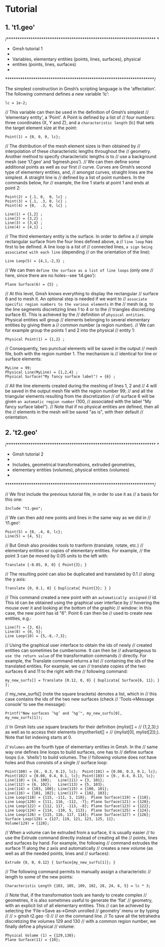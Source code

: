 # Tutorial

## 1. 't1.geo'

/*********************************************************************
 *
 *  Gmsh tutorial 1
 *
 *  Variables, elementary entities (points, lines, surfaces), physical
 *  entities (points, lines, surfaces)
 *
 *********************************************************************/

The simplest construction in Gmsh’s scripting language is the ‘affectation’. The following command defines a new variable ‘lc’:

    lc = 1e-2;

// This variable can then be used in the definition of Gmsh’s simplest
// ‘elementary entity’, a ‘Point’. A Point is defined by a list of
// four numbers: three coordinates (X, Y and Z), and a `characteristic length` (lc) that sets the target element size at the point:

    Point(1) = {0, 0, 0, lc};

// The distribution of the mesh element sizes is then obtained by
// interpolation of these characteristic lengths throughout the
// geometry. Another method to specify characteristic lengths is to
// use a background mesh (see ‘t7.geo’ and ‘bgmesh.pos’).
// We can then define some additional points as well as our first
// curve.  Curves are Gmsh’s second type of elementery entities, and,
// amongst curves, straight lines are the simplest. A straight line is
// defined by a list of point numbers. In the commands below, for
// example, the line 1 starts at point 1 and ends at point 2:

    Point(2) = {.1, 0,  0, lc} ;
    Point(3) = {.1, .3, 0, lc} ;
    Point(4) = {0,  .3, 0, lc} ;

    Line(1) = {1,2} ;
    Line(2) = {3,2} ;
    Line(3) = {3,4} ;
    Line(4) = {4,1} ;

// The third elementary entity is the surface. In order to define a
// simple rectangular surface from the four lines defined above, a
// `line loop` has first to be defined. A line loop is a list of
// connected lines, `a sign being associated with each line` (depending
// on the orientation of the line):

    Line Loop(5) = {4,1,-2,3} ;

// We can then `define the surface as a list of line loops` (only one
// here, since there are no holes--see ‘t4.geo’):

    Plane Surface(6) = {5} ;

// At this level, Gmsh knows everything to display the rectangular
// surface 6 and to mesh it. An optional step is needed if we want to
// `associate specific region numbers to the various elements` in the
// mesh (e.g. to the line segments discretizing lines 1 to 4 or to the
// triangles discretizing surface 6). This is achieved by the
// definition of `physical entities`. Physical entities will group
// elements belonging to several elementary entities by giving them a
// common number (a region number).
// We can for example group the points 1 and 2 into the physical
// entity 1:

    Physical Point(1) = {1,2} ;

// Consequently, two punctual elements will be saved in the output
// mesh file, both with the region number 1. The mechanism is
// identical for line or surface elements:

    MyLine = 99;
    Physical Line(MyLine) = {1,2,4} ;
    Physical Surface("My fancy surface label") = {6} ;

// All the line elements created during the meshing of lines 1, 2 and
// 4 will be saved in the output mesh file with the region number 99;
// and all the triangular elements resulting from the discretization
// of surface 6 will be given `an automatic region number` (100,
// associated with the label "My fancy surface label").
// Note that if no physical entities are defined, then all the
// elements in the mesh will be saved "as is", with their default
// orientation.

## 2. 't2.geo'

/*********************************************************************
 *
 *  Gmsh tutorial 2
 *
 *  Includes, geometrical transformations, extruded geometries,
 *  elementary entities (volumes), physical entities (volumes)
 *
 *********************************************************************/

// We first include the previous tutorial file, in order to use it as
// a basis for this one:

    Include "t1.geo";

// We can then add new points and lines in the same way as we did in
// ‘t1.geo’:

    Point(5) = {0, .4, 0, lc};
    Line(5) = {4, 5};

// But Gmsh also provides tools to tranform (translate, rotate, etc.)
// elementary entities or copies of elementary entities. For example,
// the point 3 can be moved by 0.05 units to the left with:

    Translate {-0.05, 0, 0} { Point{3}; }

// The resulting point can also be duplicated and translated by 0.1
// along the y axis:

    Translate {0, 0.1, 0} { Duplicata{ Point{3}; } }

// This command created a new point with an `automatically assigned`
// id. This id can be obtained using the graphical user interface by
// hovering the mouse over it and looking at the bottom of the graphic
// window: in this case, the new point has id "6". Point 6 can then be
// used to create new entities, e.g.:

    Line(7) = {3, 6};
    Line(8) = {6, 5};
    Line Loop(10) = {5,-8,-7,3};

// Using the graphical user interface to obtain the ids of newly
// created entities can sometimes be cumbersome. It can then be
// advantageous to `use the return value` of the transformation commands
// directly. For example, the Translate command returns a list
// containing the ids of the translated entities. For example, we can
// translate copies of the two surfaces 6 and 11 to the right with the
// following command:

    my_new_surfs[] = Translate {0.12, 0, 0} { Duplicata{ Surface{6, 11}; } };

// my_new_surfs[] (note the square brackets) denotes a list, which in
// this case contains the ids of the two new surfaces (check
// ‘Tools->Message console’ to see the message):

    Printf("New surfaces ’%g’ and ’%g’", my_new_surfs[0], my_new_surfs[1]);

// In Gmsh lists use square brackets for their definition (mylist[] =
// {1,2,3};) as well as to access their elements (myotherlist[] =
// {mylist[0], mylist[2]};). Note that list indexing starts at 0.

// `Volumes` are the fourth type of elementary entities in Gmsh. In the
// same way one defines line loops to build surfaces, one has to
// define surface loops (i.e. ‘shells’) to build volumes. The
// following volume does not have holes and thus consists of a single
// surface loop:

    Point(100) = {0., 0.3, 0.13, lc};  Point(101) = {0.08, 0.3, 0.1, lc};
    Point(102) = {0.08, 0.4, 0.1, lc}; Point(103) = {0., 0.4, 0.13, lc};
    Line(110) = {4, 100};   Line(111) = {3, 101};
    Line(112) = {6, 102};   Line(113) = {5, 103};
    Line(114) = {103, 100}; Line(115) = {100, 101};
    Line(116) = {101, 102}; Line(117) = {102, 103};
    Line Loop(118) = {115, -111, 3, 110};  Plane Surface(119) = {118};
    Line Loop(120) = {111, 116, -112, -7}; Plane Surface(121) = {120};
    Line Loop(122) = {112, 117, -113, -8}; Plane Surface(123) = {122};
    Line Loop(124) = {114, -110, 5, 113};  Plane Surface(125) = {124};
    Line Loop(126) = {115, 116, 117, 114}; Plane Surface(127) = {126};
    Surface Loop(128) = {127, 119, 121, 123, 125, 11};
    Volume(129) = {128};

// When a volume can be extruded from a surface, it is usually easier
// to use the Extrude command directly instead of creating all the
// points, lines and surfaces by hand. For example, the following
// command extrudes the surface 11 along the z axis and automatically
// creates a new volume (as well as all the needed points, lines and
// surfaces):

    Extrude {0, 0, 0.12} { Surface{my_new_surfs[1]}; }

// The following command permits to manually assign a characteristic
// length to some of the new points:

    Characteristic Length {103, 105, 109, 102, 28, 24, 6, 5} = lc * 3;

// Note that, if the transformation tools are handy to create complex
// geometries, it is also sometimes useful to generate the ‘flat’
// geometry, with an explicit list of all elementary entities. This
// can be achieved by selecting the ‘File->Save as->Gmsh unrolled
// geometry’ menu or by typing
//
// > gmsh t2.geo -0
//
// on the command line.
// To save all the tetrahedra discretizing the volumes 129 and 130
// with a common region number, we finally define a physical
// volume:

    Physical Volume (1) = {129,130};
    Plane Surface(11) = {10};
